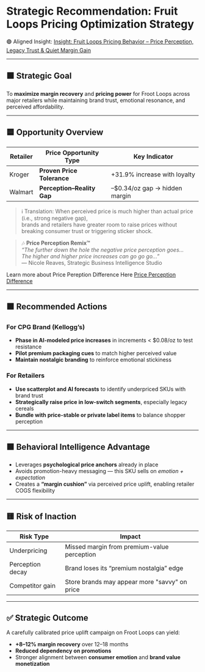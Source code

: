 # Strategic Recommendation: Fruit Loops Pricing Optimization Strategy

🟣 Aligned Insight:
[Insight: Fruit Loops Pricing Behavior – Price Perception, Legacy Trust & Quiet Margin Gain](/Insights/insights/fruit_loops_price_perception_kroger_walmart.md)

---

## 🟩 Strategic Goal

To **maximize margin recovery** and **pricing power** for Froot Loops across major retailers while maintaining brand trust, emotional resonance, and perceived affordability.

---

## 🟦 Opportunity Overview

| Retailer | Price Opportunity Type          | Key Indicator                   |
|----------|---------------------------------|---------------------------------|
| Kroger   | **Proven Price Tolerance**      | +31.9% increase with loyalty    |
| Walmart  | **Perception–Reality Gap**      | –$0.34/oz gap → hidden margin   |

> ℹ️ Translation: When perceived price is much higher than actual price (i.e., strong negative gap),  
> brands and retailers have greater room to raise prices without breaking consumer trust or triggering sticker shock.

> 🎶 **Price Perception Remix™**  
> *“The further down the hole the negative price perception goes...  
> The higher and higher price increases can go go go...”*  
> — Nicole Reaves, Strategic Business Intelligence Studio

Learn more about Price Pereption Difference Here [Price Perception Difference](/Documentation/Price_Perception_Behavioral_Logic.md)

---

## 🟪 Recommended Actions

### For CPG Brand (Kellogg’s)
- **Phase in AI-modeled price increases** in increments < $0.08/oz to test resistance  
- **Pilot premium packaging cues** to match higher perceived value  
- **Maintain nostalgic branding** to reinforce emotional stickiness  

### For Retailers
- **Use scatterplot and AI forecasts** to identify underpriced SKUs with brand trust  
- **Strategically raise price in low-switch segments**, especially legacy cereals  
- **Bundle with price-stable or private label items** to balance shopper perception

---

## 🟩 Behavioral Intelligence Advantage

- Leverages **psychological price anchors** already in place  
- Avoids promotion-heavy messaging — this SKU sells on *emotion + expectation*  
- Creates a **“margin cushion”** via perceived price uplift, enabling retailer COGS flexibility

---

## 🟨 Risk of Inaction

| Risk Type        | Impact                                            |
|------------------|---------------------------------------------------|
| Underpricing      | Missed margin from premium-value perception      |
| Perception decay  | Brand loses its “premium nostalgia” edge         |
| Competitor gain   | Store brands may appear more "savvy" on price    |

---

## ✅ Strategic Outcome

A carefully calibrated price uplift campaign on Froot Loops can yield:
- **+8–12% margin recovery** over 12–18 months  
- **Reduced dependency on promotions**
- Stronger alignment between **consumer emotion** and **brand value monetization**

